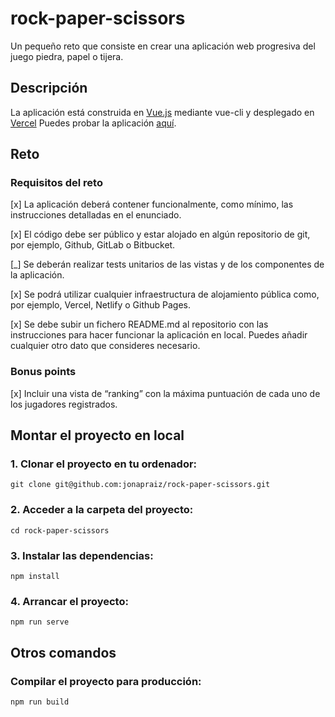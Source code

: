 # rock-paper-scissors

Un pequeño reto que consiste en crear una aplicación web progresiva del juego piedra, papel o tijera.

## Descripción
La aplicación está construida en [Vue.js](https://vuejs.org/) mediante vue-cli y desplegado en [Vercel](https://vercel.com/)
Puedes probar la aplicación [aquí](https://rock-paper-scissors-jonapraiz.vercel.app/).

## Reto
### Requisitos del reto
[x] La aplicación deberá contener funcionalmente, como mínimo, las instrucciones detalladas en el enunciado.

[x] El código debe ser público y estar alojado en algún repositorio de git, por ejemplo, Github, GitLab o Bitbucket.

[_] Se deberán realizar tests unitarios de las vistas y de los componentes de la aplicación.

[x] Se podrá utilizar cualquier infraestructura de alojamiento pública como, por ejemplo, Vercel, Netlify o Github Pages.

[x] Se debe subir un fichero README.md al repositorio con las instrucciones para hacer funcionar la aplicación en local. Puedes añadir cualquier otro dato que consideres necesario.

### Bonus points
[x] Incluir una vista de “ranking” con la máxima puntuación de cada uno de los jugadores registrados.

## Montar el proyecto en local

### 1. Clonar el proyecto en tu ordenador:
```
git clone git@github.com:jonapraiz/rock-paper-scissors.git
```

### 2. Acceder a la carpeta del proyecto:
```
cd rock-paper-scissors
```

### 3. Instalar las dependencias:
```
npm install
```

### 4. Arrancar el proyecto:
```
npm run serve
```

## Otros comandos

### Compilar el proyecto para producción:
```
npm run build
```
